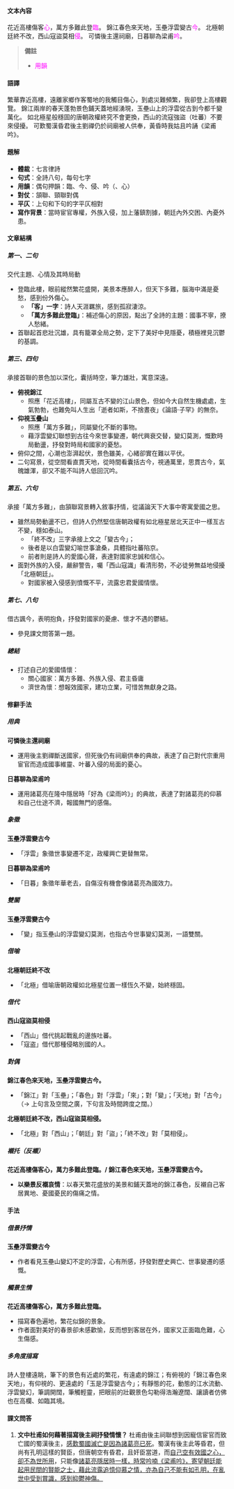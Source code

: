 #### 文本內容
花近高樓傷客<span style="color: fuchsia">心</span>，萬方多難此登<span style="color: fuchsia">臨</span>。
錦江春色來天地，玉壘浮雲變古<span style="color: fuchsia">今</span>。
北極朝廷終不改，西山寇盜莫相<span style="color: fuchsia">侵</span>。
可憐後主還祠廟，日暮聊為梁甫<span style="color: fuchsia">吟</span>。

>**備註**
> - <span style="color: fuchsia">用韻</span>

#### 語譯
繁華靠近高樓，遠離家鄉作客蜀地的我觸目傷心，到處災難頻繁，我卻登上高樓觀覽。
錦江兩岸的春天蓬勃景色鋪天蓋地經湧現，玉壘山上的浮雲從古到今都千變萬化。
如北極星般穩固的唐朝政權終究不會更換，西山的流寇強盜（吐蕃）不要來侵擾。
可歎蜀漢昏君後主劉禪仍於祠廟被人供奉，黃昏時我姑且吟誦《梁甫吟》。

#### 題解
- **體裁**：七言律詩
- **句式**：全詩八句，每句七字
- **用韻**：偶句押韻：臨、今、侵、吟（、心）
- **對仗**：頷聯、頸聯對偶
- **平仄**：上句和下句的字平仄相對
- **寫作背景**：當時宦官專權，外族入侵，加上藩鎮割據，朝廷內外交困、內憂外患。

#### 文章結構
##### 第一、二句
交代主題、心情及其時局動
- 登臨此樓，眼前縱然繁花盛開，美景本應醉人，但天下多難，腦海中滿是憂愁，感到份外傷心。
	- **「客」一字**：詩人天涯羈旅，感到孤寂淒涼。
	- **「萬方多難此登臨」**：補述傷心的原因，點出了全詩的主題：國事不寧，撩人愁緒。
- 首聯起首悲壯沉雄，具有籠罩全局之勢，定下了美好中見隱憂，積極裡見沉鬱的基調。

##### 第三、四句
承接首聯的景色加以深化，囊括時空，筆力雄壯，寓意深遠。
- **俯視錦江**
	- 照應「花近高樓」，同屬亙古不變的江山景色，但如今大自然生機處處，生氣勃勃，也難免叫人生出「逝者如斯，不捨晝夜」《論語·子罕》的無奈。
- **仰視玉疊山**
	- 照應「萬方多難」，同屬變化不斷的事物。
	- 藉浮雲變幻聯想到古往今來世事變遷，朝代興衰交替，變幻莫測，慨歎時局動盪，抒發對時局和國家的憂愁。
- 俯仰之間，心潮也澎湃起伏，景色雖美，心緒卻實在難以平伏。
- 二句寫景，從空間看直貫天地，從時間看囊括古今，視通萬里，思貫古今，氣魄雄渾，卻又不能不叫詩人低回沉吟。

##### 第五、六句
承接「萬方多難」，由頷聯寫景轉入敘事抒情，從議論天下大事中寄寓愛國之思。
- 雖然局勢動盪不已，但詩人仍然堅信唐朝政權有如北極星居北天正中一樣亙古不變，穩如泰山。
	- 「終不改」三字承接上文之「變古今」；
	- 後者是以白雲變幻喻世事滄桑，具體指吐蕃陷京。
	- 前者則是詩人的愛國心聲，表達對國家忠誠和信心。
- 面對外族的入侵，嚴辭警告，囑「西山寇識」看清形勢，不必徒勞無益地侵擾「北極朝廷」。
	- 對國家被入侵感到憤慨不平，流露忠君愛國情懷。

##### 第七、八句
借古諷今，表明抱負，抒發對國家的憂慮、懷才不遇的鬱結。
- 參見課文問答第一題。

##### 總結
- 打述自己的愛國情懷：
    - 關心國家：萬方多難、外族入侵、君主昏庸
    - 濟世為懷：想報效國家，建功立業，可惜苦無獻身之路。

#### 修辭手法
##### 用典
**可憐後主還祠廟**
- 運用後主劉禪斷送國家，但死後仍有祠廟供奉的典故，表達了自己對代宗重用宦官而造成國事維靈、叶蕃入侵的局面的憂心。

**日暮聊為梁甫吟**
- 運用諸葛亮在隆中隱居時「好為《梁雨吟》」的典故，表達了對諸葛亮的仰慕和自己仕途不濟，報國無門的感傷。

##### 象徵
**玉壘浮雲變古今**
- 「浮雲」象徵世事變遷不定，政權興亡更替無常。

**日暮聊為梁甫吟**
- 「日暮」象徵年華老去，自傷沒有機會像諸葛亮為國效力。

##### 雙關
**玉壘浮雲變古今**
- 「變」指玉壘山的浮雲變幻莫測，也指古今世事變幻莫測，一語雙關。

##### 借喻
**北極朝廷終不改**
- 「北極」借喻唐朝政權如北極星位置一樣恆久不變，始終穩固。

##### 借代
**西山寇盜莫相侵**
- 「西山」借代挑起戰亂的邊族吐蕃。
- 「寇盗」借代那種侵略別國的人。

##### 對偶
**錦江春色來天地，玉壘浮雲變古今。** 
- 「錦江」對「玉壘」；「春色」對「浮雲」「來」；對「變」；「天地」對「古今」
  （→ 上句言及空間之廣，下句言及時間跨度之闊。）

**北極朝廷終不改，西山寇盜莫相侵。**
- 「北極」對「西山」；「朝廷」對「盜」；「終不改」對「莫相侵」。

##### 襯托（反襯）
**花近高樓傷客心，萬力多難此登臨。/ 錦江春色來天地，玉壘浮雲變古今。**
- **以樂景反襯哀情**：以春天繁花盛放的美景和鋪天蓋地的錦江春色，反襯自己客居異地、憂國憂民的傷痛之情。

#### 手法
##### 借景抒情
**玉壘浮雲變古今**
- 作者看見玉壘山變幻不定的浮雲，心有所感，抒發對歷史興亡、世事變遷的感慨。

##### 觸景生情
**花近高樓傷客心，萬方多難此登臨。**
- 描寫春色遍地，繁花似錦的景象。
- 作者面對美好的春景卻未感歡愉，反而想到客居在外，國家又正面臨危難，心生傷感。

##### 多角度描寫
詩人登樓遠眺，筆下的景色有近處的繁花，有遠處的錦江；有俯視的「錦江春色來天地」，有仰視的、更遠處的「玉是浮雲變古今」；有靜態的花，動態的江水流動、浮雲變幻，筆調開闊，筆觸輕靈，把眼前的壯觀景色勾勒得浩瀚遼闊、讓讀者仿佛也在高欄、如臨其境。

#### 課文問答
1. **文中杜甫如何藉著描寫後主祠抒發情懷？**
   杜甫由後主祠聯想到因寵信宦官而致亡國的蜀漢後主，<u>感歎蜀國滅亡是因為諸葛亮已死</u>。蜀漢有後主此等昏君，但尚有孔明這樣的賢臣，但唐朝空有昏君，且奸臣當道，而<u>自己空有效國之心，卻不為世所用</u>，只能像<u>諸葛亮隱居時一樣，時常吟喃《梁甫吟》，寄望朝廷能起用民間的賢能之士，藉此流露追憶仰慕之情，亦為自己不能有如孔明，在亂世中受到賞識，感到抑鬱神傷。</u>

